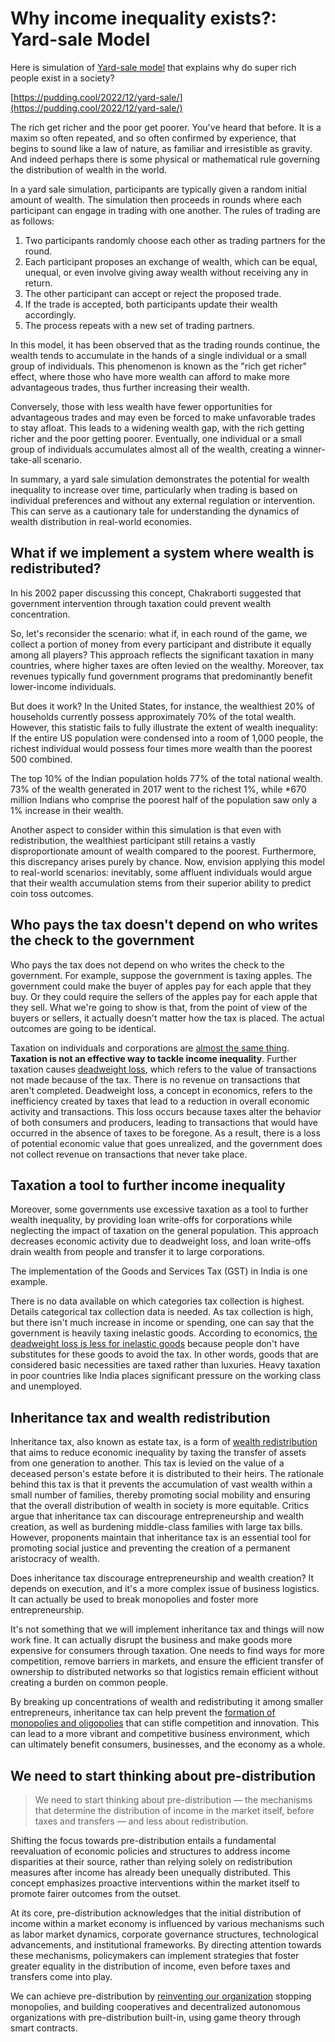 # Why income inequality exists?: Yard-sale Model

Here is simulation of [Yard-sale model](https://www.jstor.org/stable/27857715) that explains why do super rich people exist in a society?

[https://pudding.cool/2022/12/yard-sale/](https://pudding.cool/2022/12/yard-sale/)

The rich get richer and the poor get poorer. You've heard that before. It is a maxim so often repeated, and so often confirmed by experience, that begins to sound like a law of nature, as familiar and irresistible as gravity. And indeed perhaps there is some physical or mathematical rule governing the distribution of wealth in the world.

In a yard sale simulation, participants are typically given a random initial amount of wealth. The simulation then proceeds in rounds where each participant can engage in trading with one another. The rules of trading are as follows:

1. Two participants randomly choose each other as trading partners for the round.
2. Each participant proposes an exchange of wealth, which can be equal, unequal, or even involve giving away wealth without receiving any in return.
3. The other participant can accept or reject the proposed trade.
4. If the trade is accepted, both participants update their wealth accordingly.
5. The process repeats with a new set of trading partners.

In this model, it has been observed that as the trading rounds continue, the wealth tends to accumulate in the hands of a single individual or a small group of individuals. This phenomenon is known as the "rich get richer" effect, where those who have more wealth can afford to make more advantageous trades, thus further increasing their wealth.

Conversely, those with less wealth have fewer opportunities for advantageous trades and may even be forced to make unfavorable trades to stay afloat. This leads to a widening wealth gap, with the rich getting richer and the poor getting poorer. Eventually, one individual or a small group of individuals accumulates almost all of the wealth, creating a winner-take-all scenario.

In summary, a yard sale simulation demonstrates the potential for wealth inequality to increase over time, particularly when trading is based on individual preferences and without any external regulation or intervention. This can serve as a cautionary tale for understanding the dynamics of wealth distribution in real-world economies.
 
## What if we implement a system where wealth is redistributed?

In his 2002 paper discussing this concept, Chakraborti suggested that government intervention through taxation could prevent wealth concentration.

So, let's reconsider the scenario: what if, in each round of the game, we collect a portion of money from every participant and distribute it equally among all players? This approach reflects the significant taxation in many countries, where higher taxes are often levied on the wealthy. Moreover, tax revenues typically fund government programs that predominantly benefit lower-income individuals.

But does it work? In the United States, for instance, the wealthiest 20% of households currently possess approximately 70% of the total wealth. However, this statistic fails to fully illustrate the extent of wealth inequality: If the entire US population were condensed into a room of 1,000 people, the richest individual would possess four times more wealth than the poorest 500 combined.

The top 10% of the Indian population holds 77% of the total national wealth. 73% of the wealth generated in 2017 went to the richest 1%, while *670 million Indians who comprise the poorest half of the population saw only a 1% increase in their wealth.

Another aspect to consider within this simulation is that even with redistribution, the wealthiest participant still retains a vastly disproportionate amount of wealth compared to the poorest. Furthermore, this discrepancy arises purely by chance. Now, envision applying this model to real-world scenarios: inevitably, some affluent individuals would argue that their wealth accumulation stems from their superior ability to predict coin toss outcomes.

## Who pays the tax doesn't depend on who writes the check to the government

Who pays the tax does not depend on who writes the check to the government. For example, suppose the government is taxing apples. The government could make the buyer of apples pay for each apple that they buy. Or they could require the sellers of the apples pay for each apple that they sell. What we're going to show is that, from the point of view of the buyers or sellers, it actually doesn't matter how the tax is placed. The actual outcomes are going to be identical.

Taxation on individuals and corporations are [almost the same thing](https://mru.org/courses/principles-economics-microeconomics/taxes-subsidies-definition-tax-wedge). **Taxation is not an effective way to tackle income inequality**. Further taxation causes [deadweight loss](https://mru.org/courses/principles-economics-microeconomics/deadweight-loss-definition-yacht-tax), which refers to the value of transactions not made because of the tax. There is no revenue on transactions that aren't completed. Deadweight loss, a concept in economics, refers to the inefficiency created by taxes that lead to a reduction in overall economic activity and transactions. 
This loss occurs because taxes alter the behavior of both consumers and producers, leading to transactions that would have occurred in the absence of taxes to be foregone. As a result, there is a loss of potential economic value that goes unrealized, and the government does not collect revenue on transactions that never take place.

## Taxation a tool to further income inequality

Moreover, some governments use excessive taxation as a tool to further wealth inequality, by providing loan write-offs for corporations while neglecting the impact of taxation on the general population. This approach decreases economic activity due to deadweight loss, and loan write-offs drain wealth from people and transfer it to large corporations.

The implementation of the Goods and Services Tax (GST) in India is one example.

There is no data available on which categories tax collection is highest. Details categorical tax collection data is needed. As tax collection is high, but there isn't much increase in income or spending, one can say that the government is heavily taxing inelastic goods. According to economics, [the deadweight loss is less for inelastic goods](https://mru.org/courses/principles-economics-microeconomics/deadweight-loss-definition-yacht-tax) because people don't have substitutes for these goods to avoid the tax. In other words, goods that are considered basic necessities are taxed rather than luxuries. Heavy taxation in poor countries like India places significant pressure on the working class and unemployed.

## Inheritance tax and wealth redistribution

Inheritance tax, also known as estate tax, is a form of [wealth redistribution](https://youtu.be/8P2tKoshyMU?si=J8LBQp1Au5oYpBYk) that aims to reduce economic inequality by taxing the transfer of assets from one generation to another. This tax is levied on the value of a deceased person's estate before it is distributed to their heirs. The rationale behind this tax is that it prevents the accumulation of vast wealth within a small number of families, thereby promoting social mobility and ensuring that the overall distribution of wealth in society is more equitable. Critics argue that inheritance tax can discourage entrepreneurship and wealth creation, as well as burdening middle-class families with large tax bills. However, proponents maintain that inheritance tax is an essential tool for promoting social justice and preventing the creation of a permanent aristocracy of wealth.

Does inheritance tax discourage entrepreneurship and wealth creation? It depends on execution, and it's a more complex issue of business logistics. It can actually be used to break monopolies and foster more entrepreneurship.

It's not something that we will implement inheritance tax and things will now work fine. It can actually disrupt the business and make goods more expensive for consumers through taxation. One needs to find ways for more competition, remove barriers in markets, and ensure the efficient transfer of ownership to distributed networks so that logistics remain efficient without creating a burden on common people.

By breaking up concentrations of wealth and redistributing it among smaller entrepreneurs, inheritance tax can help prevent the [formation of monopolies and oligopolies](https://iambrainstorming.github.io/opinionated_observer/factcheck/tavleen_sign_factcheck.html) that can stifle competition and innovation. This can lead to a more vibrant and competitive business environment, which can ultimately benefit consumers, businesses, and the economy as a whole.


## We need to start thinking about pre-distribution

> We need to start thinking about pre-distribution — the mechanisms that determine the distribution of income in the market itself, before taxes and transfers — and less about redistribution.

Shifting the focus towards pre-distribution entails a fundamental reevaluation of economic policies and structures to address income disparities at their source, rather than relying solely on redistribution measures after income has already been unequally distributed. This concept emphasizes proactive interventions within the market itself to promote fairer outcomes from the outset.

At its core, pre-distribution acknowledges that the initial distribution of income within a market economy is influenced by various mechanisms such as labor market dynamics, corporate governance structures, technological advancements, and institutional frameworks. By directing attention towards these mechanisms, policymakers can implement strategies that foster greater equality in the distribution of income, even before taxes and transfers come into play.


We can achieve pre-distribution by [reinventing our organization](https://42683ff2b1a2ac5ad2fef0ee01995d78.ipfs.4everland.link/ipfs/bafybeig42esblqefhpyf4ozx5uhwl7nosxaddrvih274zpttgev7xoplxu?filename=Frederic%20Laloux%20-%20Reinventing%20Organizations-Nelson%20Parker%20(2014).epub) stopping monopolies, and building cooperatives and decentralized autonomous organizations with pre-distribution built-in, using game theory through smart contracts.


